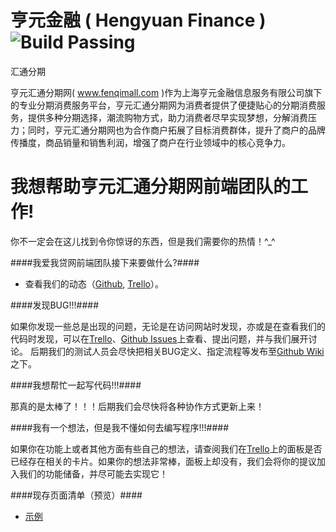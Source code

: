 亨元金融 ( Hengyuan Finance )  ![Build Passing](http://img.shields.io/travis/joyent/node/v0.6.svg?style=flat 'Build Passing')
=============================================================================================================================
汇通分期

亨元汇通分期网( www.fenqimall.com )作为上海亨元金融信息服务有限公司旗下的专业分期消费服务平台，亨元汇通分期网为消费者提供了便捷贴心的分期消费服务，提供多种分期选择，潮流购物方式，助力消费者尽早实现梦想，分解消费压力；同时，亨元汇通分期网也为合作商户拓展了目标消费群体，提升了商户的品牌传播度，商品销量和销售利润，增强了商户在行业领域中的核心竞争力。



我想帮助亨元汇通分期网前端团队的工作!
=====================================

你不一定会在这儿找到令你惊讶的东西，但是我们需要你的热情！^_^



####我爱我贷网前端团队接下来要做什么?####

* 查看我们的动态（[Github]( '点击查看'), [Trello]( '点击查看')）。

####发现BUG!!!####

如果你发现一些总是出现的问题，无论是在访问网站时发现，亦或是在查看我们的代码时发现，可以在[Trello]( '点击查看')、[Github Issues]( '点击查看')上查看、提出问题，并与我们展开讨论。
后期我们的测试人员会尽快把相关BUG定义、指定流程等发布至[Github Wiki]( '点击查看')之下。

####我想帮忙一起写代码!!!####

那真的是太棒了！！！后期我们会尽快将各种协作方式更新上来！

####我有一个想法，但是我不懂如何去编写程序!!!####

如果你在功能上或者其他方面有些自己的想法，请查阅我们在[Trello]( '点击查看')上的面板是否已经存在相关的卡片。如果你的想法非常棒，面板上却没有，我们会将你的提议加入我们的功能储备，并尽可能去实现它！

####现存页面清单（预览）####

- [示例]( '点击查看')